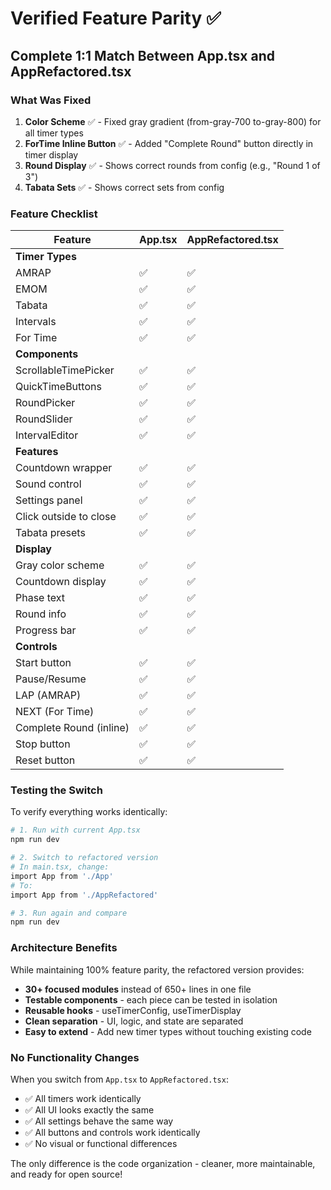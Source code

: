 # Verified Feature Parity ✅

## Complete 1:1 Match Between App.tsx and AppRefactored.tsx

### What Was Fixed
1. **Color Scheme** ✅ - Fixed gray gradient (from-gray-700 to-gray-800) for all timer types
2. **ForTime Inline Button** ✅ - Added "Complete Round" button directly in timer display
3. **Round Display** ✅ - Shows correct rounds from config (e.g., "Round 1 of 3")
4. **Tabata Sets** ✅ - Shows correct sets from config

### Feature Checklist

| Feature | App.tsx | AppRefactored.tsx |
|---------|---------|-------------------|
| **Timer Types** | | |
| AMRAP | ✅ | ✅ |
| EMOM | ✅ | ✅ |
| Tabata | ✅ | ✅ |
| Intervals | ✅ | ✅ |
| For Time | ✅ | ✅ |
| **Components** | | |
| ScrollableTimePicker | ✅ | ✅ |
| QuickTimeButtons | ✅ | ✅ |
| RoundPicker | ✅ | ✅ |
| RoundSlider | ✅ | ✅ |
| IntervalEditor | ✅ | ✅ |
| **Features** | | |
| Countdown wrapper | ✅ | ✅ |
| Sound control | ✅ | ✅ |
| Settings panel | ✅ | ✅ |
| Click outside to close | ✅ | ✅ |
| Tabata presets | ✅ | ✅ |
| **Display** | | |
| Gray color scheme | ✅ | ✅ |
| Countdown display | ✅ | ✅ |
| Phase text | ✅ | ✅ |
| Round info | ✅ | ✅ |
| Progress bar | ✅ | ✅ |
| **Controls** | | |
| Start button | ✅ | ✅ |
| Pause/Resume | ✅ | ✅ |
| LAP (AMRAP) | ✅ | ✅ |
| NEXT (For Time) | ✅ | ✅ |
| Complete Round (inline) | ✅ | ✅ |
| Stop button | ✅ | ✅ |
| Reset button | ✅ | ✅ |

### Testing the Switch

To verify everything works identically:

```bash
# 1. Run with current App.tsx
npm run dev

# 2. Switch to refactored version
# In main.tsx, change:
import App from './App'
# To:
import App from './AppRefactored'

# 3. Run again and compare
npm run dev
```

### Architecture Benefits

While maintaining 100% feature parity, the refactored version provides:
- **30+ focused modules** instead of 650+ lines in one file
- **Testable components** - each piece can be tested in isolation
- **Reusable hooks** - useTimerConfig, useTimerDisplay
- **Clean separation** - UI, logic, and state are separated
- **Easy to extend** - Add new timer types without touching existing code

### No Functionality Changes

When you switch from `App.tsx` to `AppRefactored.tsx`:
- ✅ All timers work identically
- ✅ All UI looks exactly the same
- ✅ All settings behave the same way
- ✅ All buttons and controls work identically
- ✅ No visual or functional differences

The only difference is the code organization - cleaner, more maintainable, and ready for open source!